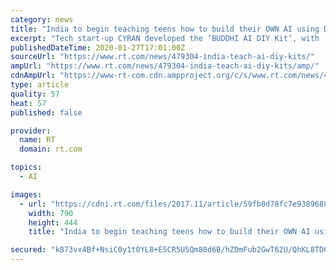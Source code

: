 ```yaml
---
category: news
title: "India to begin teaching teens how to build their OWN AI using DIY kits"
excerpt: "Tech start-up CYRAN developed the ‘BUDDHI AI DIY Kit’, with ‘Buddhi’ standing for “Build, Understand, Design, Deploy Human-like Intelligence.” It also means ‘brain’ or ‘mind’ in Hindi. The pack includes an AI handbook, DIY AI projects, lessons, exercises, presentations, and videos while making use of both proprietary ..."
publishedDateTime: 2020-01-27T17:01:00Z
sourceUrl: "https://www.rt.com/news/479304-india-teach-ai-diy-kits/"
ampUrl: "https://www.rt.com/news/479304-india-teach-ai-diy-kits/amp/"
cdnAmpUrl: "https://www-rt-com.cdn.ampproject.org/c/s/www.rt.com/news/479304-india-teach-ai-diy-kits/amp/"
type: article
quality: 57
heat: 57
published: false

provider:
  name: RT
  domain: rt.com

topics:
  - AI

images:
  - url: "https://cdni.rt.com/files/2017.11/article/59fb0d78fc7e9389688b4567.jpg"
    width: 790
    height: 444
    title: "India to begin teaching teens how to build their OWN AI using DIY kits"

secured: "k873vx4Bf+NsiC0y1t0YL8+E5CR5U5Qm80d6B/hZDmFub2GwT62U/QhKL8TD6OOH/ZrgGkPblrsWCDn9D2FeXUGPU1Y/25uvZmMFL1DwRoCOBGO+BXgrk/nx5fvJ20WHlg0SfYt3NTLL+WSQpJv/dbyx9VH+uqmyqgNF5IGFv9BcYxCBwjC7DyIhYxExgukNmMFUnBUJ8nGu1K0yw/FhIYEvgWQofV+gS5yU93xr17n3u4db1sne1SU9Hcg67W93YoLqMN3RbZD4v3xyZrhJQa+iR6RzHikZ0QleD7d7F9psCglcgiWiduQ4eGDSQC7L;jcGT6+plHsBT4zupcMRDew=="
---
```


